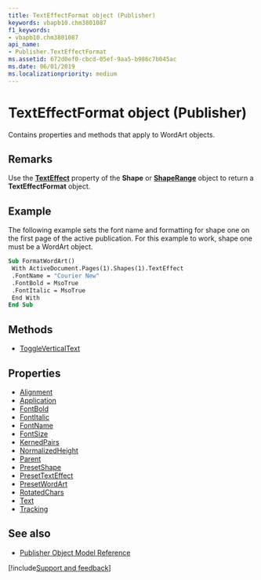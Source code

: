 ```yaml
---
title: TextEffectFormat object (Publisher)
keywords: vbapb10.chm3801087
f1_keywords:
- vbapb10.chm3801087
api_name:
- Publisher.TextEffectFormat
ms.assetid: 672d0ef0-cbcd-05ef-9aa5-b986c7b045ac
ms.date: 06/01/2019
ms.localizationpriority: medium
---
```



# TextEffectFormat object (Publisher)

Contains properties and methods that apply to WordArt objects.
 
## Remarks

Use the **[TextEffect](publisher.shape.texteffect.md)** property of the **Shape** or **[ShapeRange](publisher.shaperange.texteffect.md)** object to return a **TextEffectFormat** object. 

## Example

The following example sets the font name and formatting for shape one on the first page of the active publication. For this example to work, shape one must be a WordArt object.

```vb
Sub FormatWordArt() 
 With ActiveDocument.Pages(1).Shapes(1).TextEffect 
 .FontName = "Courier New" 
 .FontBold = MsoTrue 
 .FontItalic = MsoTrue 
 End With 
End Sub
```


## Methods

- [ToggleVerticalText](Publisher.TextEffectFormat.ToggleVerticalText.md)

## Properties

- [Alignment](Publisher.TextEffectFormat.Alignment.md)
- [Application](Publisher.TextEffectFormat.Application.md)
- [FontBold](Publisher.TextEffectFormat.FontBold.md)
- [FontItalic](Publisher.TextEffectFormat.FontItalic.md)
- [FontName](Publisher.TextEffectFormat.FontName.md)
- [FontSize](Publisher.TextEffectFormat.FontSize.md)
- [KernedPairs](Publisher.TextEffectFormat.KernedPairs.md)
- [NormalizedHeight](Publisher.TextEffectFormat.NormalizedHeight.md)
- [Parent](Publisher.TextEffectFormat.Parent.md)
- [PresetShape](Publisher.TextEffectFormat.PresetShape.md)
- [PresetTextEffect](Publisher.TextEffectFormat.PresetTextEffect.md)
- [PresetWordArt](Publisher.TextEffectFormat.PresetWordArt.md)
- [RotatedChars](Publisher.TextEffectFormat.RotatedChars.md)
- [Text](Publisher.TextEffectFormat.Text.md)
- [Tracking](Publisher.TextEffectFormat.Tracking.md)

## See also

- [Publisher Object Model Reference](overview/publisher/object-model.md)



[!include[Support and feedback](~/includes/feedback-boilerplate.md)]